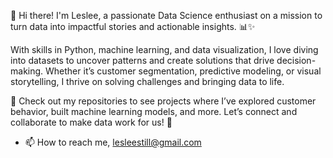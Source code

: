 👋 Hi there! I'm Leslee, a passionate Data Science enthusiast on a mission to turn data into impactful stories and actionable insights. 📊✨

With skills in Python, machine learning, and data visualization, I love diving into datasets to uncover patterns and create solutions that drive decision-making. Whether it’s customer segmentation, predictive modeling, or visual storytelling, I thrive on solving challenges and bringing data to life.

🌟 Check out my repositories to see projects where I’ve explored customer behavior, built machine learning models, and more. Let’s connect and collaborate to make data work for us! 🚀
- 📫 How to reach me, lesleestill@gmail.com

<!---
L-Still/L-Still is a ✨ special ✨ repository because its `README.md` (this file) appears on your GitHub profile.
You can click the Preview link to take a look at your changes.
--->
